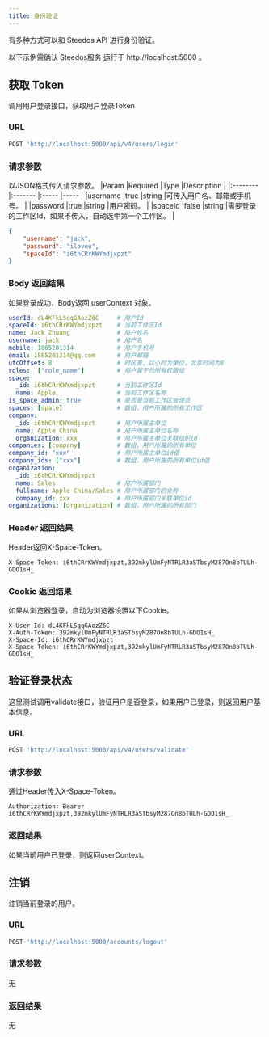 ```yaml
---
title: 身份验证
---
```


有多种方式可以和 Steedos API 进行身份验证。

以下示例需确认 Steedos服务 运行于 http://localhost:5000 。

## 获取 Token

调用用户登录接口，获取用户登录Token

### URL

```js
POST 'http://localhost:5000/api/v4/users/login' 
```

### 请求参数

以JSON格式传入请求参数。
|Param      |Required  |Type   |Description               |
|:--------  |:-------  |:----- |-----                     |
|username   |true      |string |可传入用户名、邮箱或手机号。   |
|password   |true      |string |用户密码。                  |
|spaceId    |false     |string |需要登录的工作区Id，如果不传入，自动选中第一个工作区。           |

```json
{
    "username": "jack",
    "password": "iloveu",
    "spaceId": "i6thCRrKWYmdjxpzt"
}
```

### Body 返回结果
如果登录成功，Body返回 userContext 对象。
```yaml
userId: dL4KFkLSqqGAozZ6C     # 用户Id
spaceId: i6thCRrKWYmdjxpzt    # 当前工作区Id
name: Jack Zhuang             # 用户姓名
username: jack                # 用户名
mobile: 1865201314            # 用户手机号
email: 1865201314@qq.com      # 用户邮箱
utcOffset: 8                  # 时区差，以小时为单位，北京时间为8
roles:  ["role_name"]         # 用户属于的所有权限组
space:
  _id: i6thCRrKWYmdjxpzt      # 当前工作区Id
  name: Apple                 # 当前工作区名称
is_space_admin: true          # 是否是当前工作区管理员
spaces: [space]               # 数组，用户所属的所有工作区 
company:                   
  _id: i6thCRrKWYmdjxpzt      # 用户所属主单位 
  name: Apple China           # 用户所属主单位名称
  organization: xxx           # 用户所属主单位关联组织id
companies: [company]          # 数组，用户所属的所有单位
company_id: "xxx"             # 用户所属主单位id值
company_ids: ["xxx"]          # 数组，用户所属的所有单位id值
organization:
  _id: i6thCRrKWYmdjxpzt
  name: Sales                 # 用户所属部门
  fullname: Apple China/Sales # 用户所属部门的全称
  company_id: xxx             # 用户所属部门关联单位id
organizations: [organization] # 数组，用户所属的所有部门
```

### Header 返回结果

Header返回X-Space-Token。

```shell
X-Space-Token: i6thCRrKWYmdjxpzt,392mkylUmFyNTRLR3aSTbsyM287On8bTULh-GDO1sH_
```

### Cookie 返回结果

如果从浏览器登录，自动为浏览器设置以下Cookie。

```shell
X-User-Id: dL4KFkLSqqGAozZ6C
X-Auth-Token: 392mkylUmFyNTRLR3aSTbsyM287On8bTULh-GDO1sH_
X-Space-Id: i6thCRrKWYmdjxpzt
X-Space-Token: i6thCRrKWYmdjxpzt,392mkylUmFyNTRLR3aSTbsyM287On8bTULh-GDO1sH_
```

## 验证登录状态

这里测试调用validate接口，验证用户是否登录，如果用户已登录，则返回用户基本信息。

### URL

```js
POST 'http://localhost:5000/api/v4/users/validate' 
```

### 请求参数

通过Header传入X-Space-Token。

```shell
Authorization: Bearer i6thCRrKWYmdjxpzt,392mkylUmFyNTRLR3aSTbsyM287On8bTULh-GDO1sH_
```

### 返回结果

如果当前用户已登录，则返回userContext。

## 注销

注销当前登录的用户。

### URL

```js
POST 'http://localhost:5000/accounts/logout' 
```

### 请求参数

无

### 返回结果

无
